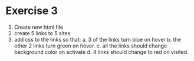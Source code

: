 # Exercise 3
1. Create new html file
2. create 5 links to 5 sites
3. add css to the links so that:
    a. 3 of the links turn blue on hover
    b. the other 2 links turn green on hover.
    c. all the links should change background color on activate
    d. 4 links should change to red on visited. 